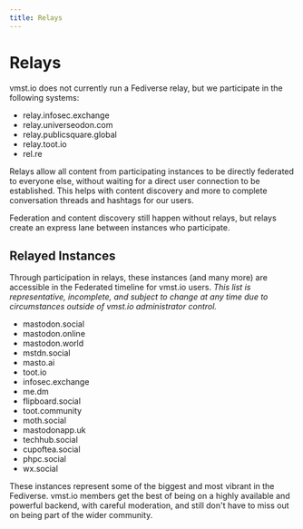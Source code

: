 ```yaml
---
title: Relays
---
```


# Relays

vmst.io does not currently run a Fediverse relay, but we participate in the following systems:

- relay.infosec.exchange
- relay.universeodon.com
- relay.publicsquare.global
- relay.toot.io
- rel.re

Relays allow all content from participating instances to be directly federated to everyone else, without waiting for a direct user connection to be established.
This helps with content discovery and more to complete conversation threads and hashtags for our users.

Federation and content discovery still happen without relays, but relays create an express lane between instances who participate.

## Relayed Instances

Through participation in relays, these instances (and many more) are accessible in the Federated timeline for vmst.io users.
_This list is representative, incomplete, and subject to change at any time due to circumstances outside of vmst.io administrator control._

- mastodon.social
- mastodon.online
- mastodon.world
- mstdn.social
- masto.ai
- toot.io
- infosec.exchange
- me.dm
- flipboard.social
- toot.community
- moth.social
- mastodonapp.uk
- techhub.social
- cupoftea.social
- phpc.social
- wx.social

These instances represent some of the biggest and most vibrant in the Fediverse.
vmst.io members get the best of being on a highly available and powerful backend, with careful moderation, and still don't have to miss out on being part of the wider community.
